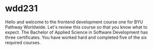 # wdd231
Hello and welcome to the frontend development course one for BYU Pathway Worldwide. Let's review this course so that you know what to expect. The Bachelor of Applied Science in Software Development has three certificates. You have worked hard and completed five of the six required courses.
